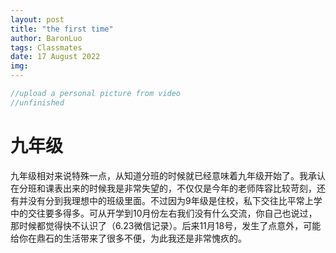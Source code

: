 ```yaml
---
layout: post
title: "the first time"
author: BaronLuo
tags: Classmates
date: 17 August 2022
img: 
---
```


```c++
//upload a personal picture from video
//unfinished
```

# 九年级
九年级相对来说特殊一点，从知道分班的时候就已经意味着九年级开始了。我承认在分班和课表出来的时候我是非常失望的，不仅仅是今年的老师阵容比较苛刻，还有并没有分到我理想中的班级里面。不过因为9年级是住校，私下交往比平常上学中的交往要多得多。可从开学到10月份左右我们没有什么交流，你自己也说过，那时候都觉得快不认识了（6.23微信记录）。后来11月18号，发生了点意外，可能给你在鼎石的生活带来了很多不便，为此我还是非常愧疚的。